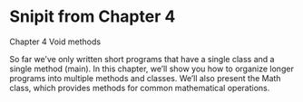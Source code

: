# Snipit from Chapter 4

Chapter 4  Void methods

So far we’ve only written short programs that have a single class and a single method (main). In this chapter, we’ll show you how to organize longer programs into multiple methods and classes. We’ll also present the Math class, which provides methods for common mathematical operations.
